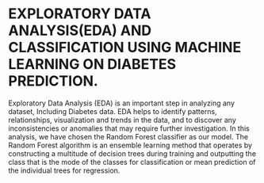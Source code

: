 # EXPLORATORY DATA ANALYSIS(EDA) AND CLASSIFICATION USING MACHINE LEARNING ON DIABETES PREDICTION.
Exploratory Data Analysis (EDA) is an important step in analyzing any dataset, Including Diabetes data. EDA helps to identify patterns, relationships, visualization and trends in the data, and to discover any inconsistencies or anomalies that may require further investigation.
In this analysis, we have chosen the Random Forest classifier as our model. The Random Forest algorithm is an ensemble learning method that operates by constructing a multitude of decision trees during training and outputting the class that is the mode of the classes for classification or mean prediction of the individual trees for regression.



